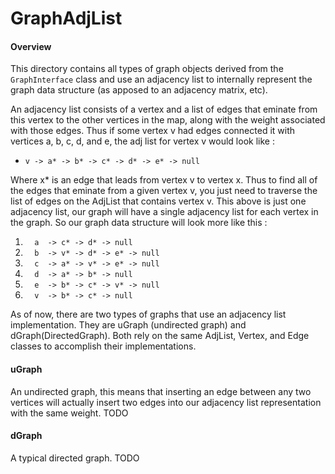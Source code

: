GraphAdjList
===============

#### Overview

This directory contains all types of graph objects derived from the `GraphInterface` class and use an adjacency list to internally represent the graph data structure (as apposed to an adjacency matrix, etc).

An adjacency list consists of a vertex and a list  of edges that eminate from this vertex to the other vertices in the map, along with the weight associated with those edges.  Thus if some vertex v had edges connected it with vertices a, b, c, d, and e, the adj list for vertex v would look like :
 * `v -> a* -> b* -> c* -> d* -> e* -> null`

Where x* is an edge that leads from vertex v to vertex x. Thus to find all of the edges that eminate from a given vertex v, you just need to traverse the list of edges on the AdjList that contains vertex v. This above is just one adjacency list, our graph will have a single adjacency list for each vertex in the graph. So our graph data structure will look more like this :

 1. `   a  -> c* -> d* -> null        `
 2. `   b  -> v* -> d* -> e* -> null  `
 3. `   c  -> a* -> v* -> e* -> null  `
 4. `   d  -> a* -> b* -> null        `
 5. `   e  -> b* -> c* -> v* -> null  `
 6. `   v  -> b* -> c* -> null        `

As of now, there are two types of graphs that use an adjacency list implementation. They are uGraph (undirected graph) and dGraph(DirectedGraph). Both rely on the same AdjList, Vertex, and Edge classes to accomplish their implementations.

#### uGraph
An undirected graph, this means that inserting an edge between any two vertices will actually insert two edges into our adjacency list representation with the same weight. 
TODO

#### dGraph 
A typical directed graph.
TODO


